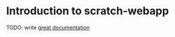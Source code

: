 # Introduction to scratch-webapp

TODO: write [great documentation](http://jacobian.org/writing/what-to-write/)
